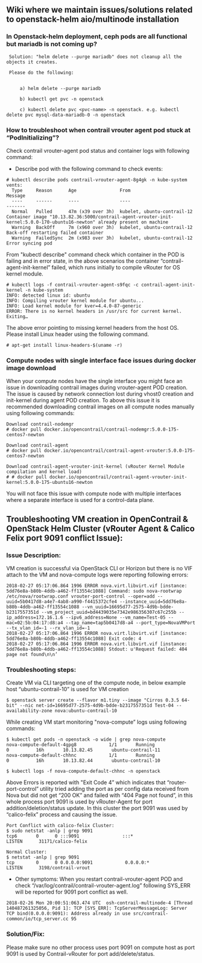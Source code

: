 ## Wiki where we maintain issues/solutions related to openstack-helm aio/multinode installation 


### In Openstack-helm deployment, ceph pods are all functional but mariadb is not coming up? 

     Solution: "helm delete --purge mariadb" does not cleanup all the objects it creates. 
  
     Please do the following: 
```

     a) helm delete --purge mariadb 

     b) kubectl get pvc -n openstack 

     c) kubectl delete pvc <pvc-name> -n openstack. e.g. kubectl delete pvc mysql-data-mariadb-0 -n openstack 
```

### How to troubleshoot when contrail vrouter agent pod stuck at “PodInitializing”?

Check contrail vrouter-agent pod status and container logs with following command: 
* Describe pod with the following command to check events:
```
# kubectl describe pods contrail-vrouter-agent-8g4gk -n kube-system
vents:
  Type     Reason      Age                From                         Message
  ----     ------      ----               ----                         -------
  Normal   Pulled      47m (x39 over 3h)  kubelet, ubuntu-contrail-12  Container image "10.13.82.36:5000/contrail-agent-vrouter-init-kernel:5.0.0-170-ubuntu16-newton" already present on machine
  Warning  BackOff     7m (x960 over 3h)  kubelet, ubuntu-contrail-12  Back-off restarting failed container
  Warning  FailedSync  2m (x983 over 3h)  kubelet, ubuntu-contrail-12  Error syncing pod
```
From "kubectl describe" command check which container in the POD is failing and in error state, in the above scenarios the container “contrail-agent-init-kernel” failed, which runs initially to compile vRouter for OS kernel module.
```
# kubectl logs -f contrail-vrouter-agent-s9fqc -c contrail-agent-init-kernel -n kube-system
INFO: detected linux id: ubuntu
INFO: Compiling vrouter kernel module for ubuntu...
INFO: Load kernel module for kver=4.4.0-87-generic
ERROR: There is no kernel headers in /usr/src for current kernel. Exiting…
```
The above error pointing to missing kernel headers from the host OS. Please install Linux header using the following command.
```
# apt-get install linux-headers-$(uname -r)
```

### Compute nodes with single interface face issues during docker image download

When your compute nodes have the single interface you might face an issue in downloading contrail images during vrouter-agent POD creation. The issue is caused by network connection lost during vhost0 creation and init-kernel during agent POD creation. To above this issue it is recommended downloading contrail images on all compute nodes manually using following commands:
```
Download contrail-nodemgr
# docker pull docker.io/opencontrail/contrail-nodemgr:5.0.0-175-centos7-newton

Download contrail-agent
# docker pull docker.io/opencontrail/contrail-agent-vrouter:5.0.0-175-centos7-newton

Download contrail-agent-vrouter-init-kernel (vRouter Kernel Module compilation and kernel load)
# # docker pull docker.io/opencontrail/contrail-agent-vrouter-init-kernel:5.0.0-175-ubuntu16-newton
```
You will not face this issue with compute node with multiple interfaces where a separate interface is used for a control-data plane.  


## Troubleshooting VM creation in OpenContrail & OpenStack Helm Cluster (vRouter Agent & Calico Felix port 9091 conflict Issue):

### Issue Description:

VM creation is successful via OpenStack CLI or Horizon but there is no VIF attach to the VM and nova-compute logs were reporting following errors:

```
2018-02-27 05:17:06.864 1996 ERROR nova.virt.libvirt.vif [instance: 5dd76e8a-b80b-4ddb-a462-ff13554c1088] Command: sudo nova-rootwrap /etc/nova/rootwrap.conf vrouter-port-control --oper=add --uuid=5b0417d8-a4e7-4ab8-a990-f4415372cfe4 --instance_uuid=5dd76e8a-b80b-4ddb-a462-ff13554c1088 --vn_uuid=16695d77-2575-4d9b-bdde-b2317557351d --vm_project_uuid=bd4439035e7342e986356307c67c255b --ip_address=172.16.1.6 --ipv6_address=None --vm_name=Test-05 --mac=02:5b:04:17:d8:a4 --tap_name=tap5b0417d8-a4 --port_type=NovaVMPort --tx_vlan_id=-1 --rx_vlan_id=-1
2018-02-27 05:17:06.864 1996 ERROR nova.virt.libvirt.vif [instance: 5dd76e8a-b80b-4ddb-a462-ff13554c1088] Exit code: 4
2018-02-27 05:17:06.864 1996 ERROR nova.virt.libvirt.vif [instance: 5dd76e8a-b80b-4ddb-a462-ff13554c1088] Stdout: u'Request failed: 404 page not found\n\n’
```

### Troubleshooting steps:

Create VM via CLI targeting one of the compute node, in below example host “ubuntu-contrail-10” is used for VM creation 
```
$ openstack server create --flavor m1.tiny --image "Cirros 0.3.5 64-bit" --nic net-id=16695d77-2575-4d9b-bdde-b2317557351d Test-04 --availability-zone nova:ubuntu-contrail-10
```

While creating VM start monitoring "nova-compute” logs using following commands:
```
$ kubectl get pods -n openstack -o wide | grep nova-compute
nova-compute-default-4gpg8            1/1       Running                 0          16h       10.13.82.45       ubuntu-contrail-11
nova-compute-default-chhnc            1/1       Running                 0          16h       10.13.82.44       ubuntu-contrail-10

$ kubectl logs -f nova-compute-default-chhnc -n openstack
```
Above Errors is reported with "Exit Code 4” which indicates that “router-port-control” utility tried adding the port as per config data received from Nova but did not get “200 OK” and failed with “404 Page not found”, in this whole process port 9091 is used by vRouter-Agent for port addition/deletion/status update. In this cluster the port 9091 was used by “calico-felix” process and causing the issue. 

```
Port Conflict with calico-felix Cluster:
$ sudo netstat -anlp | grep 9091
tcp6       0      0 :::9091                :::*                    LISTEN      31171/calico-felix

Normal Cluster:
$ netstat -anlp | grep 9091
tcp        0      0 0.0.0.0:9091            0.0.0.0:*               LISTEN      3198/contrail-vrout
```

* Other symptoms: When you restart contrail-vrouter-agent POD and check “/var/log/contrail/contrail-vrouter-agent.log” following SYS_ERR will be reported for 9091 port conflict as well.

```
2018-02-26 Mon 20:00:51:063.474 UTC  osh-contrail-multinode-4 [Thread 140487261325056, Pid 1]: TCP [SYS_ERR]: TcpServerMessageLog: Server   TCP bind(0.0.0.0:9091): Address already in use src/contrail-common/io/tcp_server.cc 95
```

### Solution/Fix:

Please make sure no other process uses port 9091 on compute host as port 9091 is used by Contrail-vRouter for port add/delete/status.